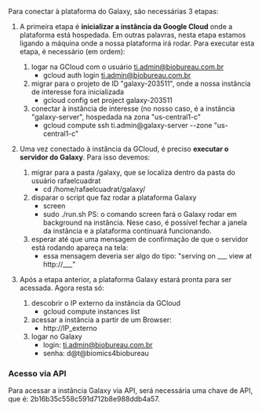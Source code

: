 Para conectar à plataforma do Galaxy, são necessárias 3 etapas:

1) A primeira etapa é **inicializar a instância da Google Cloud** onde a plataforma está hospedada. Em outras palavras, nesta etapa estamos ligando a máquina onde a nossa plataforma irá rodar. Para executar esta etapa, é necessário (em ordem):
	1) logar na GCloud com o usuário ti.admin@biobureau.com.br
 		- gcloud auth login ti.admin@biobureau.com.br
	2) migrar para o projeto de ID "galaxy-203511", onde a nossa instância de interesse fora inicializada 
 		- gcloud config set project galaxy-203511
	3) conectar à instância de interesse (no nosso caso, é a instância "galaxy-server", hospedada na zona "us-central1-c"
 		- gcloud compute ssh ti.admin@galaxy-server --zone "us-central1-c"
		
2) Uma vez conectado à instância da GCloud, é preciso **executar o servidor do Galaxy**. Para isso devemos: 
	1) migrar para a pasta /galaxy, que se localiza dentro da pasta do usuário rafaelcuadrat
		- cd /home/rafaelcuadrat/galaxy/
	2) disparar o script que faz rodar a plataforma Galaxy
		- screen 
		- sudo ./run.sh
		PS: o comando screen fará o Galaxy rodar em background na instância. Nese caso, é possível fechar a janela da instância e a
		plataforma continuará funcionando. 
	3) esperar até que uma mensagem de confirmação de que o servidor está rodando apareça na tela:
		- essa mensagem deveria ser algo do tipo: "serving on ___ view at http://___"
		
3) Após a etapa anterior, a plataforma Galaxy estará pronta para ser acessada. Agora resta só:
	1) descobrir o IP externo da instância da GCloud 
		- gcloud compute instances list
	2) acessar a instância a partir de um Browser:
		- http://IP_externo
	3) logar no Galaxy
		- login: ti.admin@biobureau.com.br
		- senha: d@t@biomics4biobureau  
		
### Acesso via API  
Para acessar a instância Galaxy via API, será necessária uma chave de API, que é: 2b16b35c558c591d712b8e988ddb4a57.
